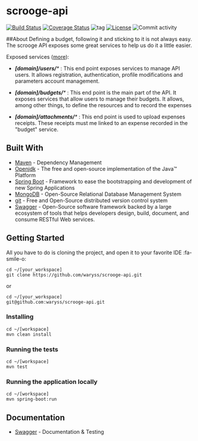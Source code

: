 # scrooge-api

[![Build Status](https://travis-ci.org/waryss/scrooge-api.svg?branch=master)](https://travis-ci.org/waryss/scrooge-api)
[![Coverage Status](https://coveralls.io/repos/github/waryss/scrooge-api/badge.svg?branch=master)](https://coveralls.io/github/waryss/scrooge-api?branch=master)
![tag](https://img.shields.io/github/v/tag/waryss/scrooge-api.svg)
[![License](http://img.shields.io/:license-apache-blue.svg)](http://www.apache.org/licenses/LICENSE-2.0.html)
![Commit activity](https://img.shields.io/github/commit-activity/m/waryss/scrooge-api.svg)

##About
Defining a budget, following it and sticking to it is not always easy. The scrooge API exposes some great services to help us do it a little easier.

Exposed services ([more](https://github.com/waryss/scrooge-api#documentation "more")):
* _**[domain]/users/***_ : This end point exposes services to manage API users. It allows registration, authentication, profile modifications and parameters account management.

* _**[domain]/budgets/***_ : This end point is the main part of the API. It exposes services that allow users to manage their budgets. It allows, among other things, to define the resources and to record the expenses

* _**[domain]/attachments/***_ : This end point is used to upload expenses receipts. These receipts must me linked to an expense recorded in the "budget" service.


## Built With

* [Maven](https://maven.apache.org/) - Dependency Management
* [Openjdk](https://openjdk.java.net/projects/jdk/11/) - The free and open-source implementation of the Java™ Platform 
* [Spring Boot](https://spring.io/projects/spring-boot) - Framework to ease the bootstrapping and development of new Spring Applications
* [MongoDB](https://www.mongodb.com/fr) - Open-Source Relational Database Management System
* [git](https://git-scm.com/) - Free and Open-Source distributed version control system 
* [Swagger](https://swagger.io/) - Open-Source software framework backed by a large ecosystem of tools that helps developers design, build, document, and consume RESTful Web services.

## Getting Started

All you have to do is cloning the project, and open it to your favorite IDE :fa-smile-o:
```shell
cd ~/[your_workspace]
git clone https://github.com/waryss/scrooge-api.git
```
or
```shell
cd ~/[your_workspace]
git@github.com:waryss/scrooge-api.git
```

### Installing
```shell
cd ~/[workspace]
mvn clean install
```

### Running the tests
```shell
cd ~/[workspace]
mvn test
```

### Running the application locally
```shell
cd ~/[workspace]
mvn spring-boot:run
```
## Documentation
* [Swagger](http://localhost:8089/swagger-ui.html#) - Documentation & Testing
